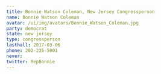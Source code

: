 ```yaml
---
title: Bonnie Watson Coleman, New Jersey Congressperson
name: Bonnie Watson Coleman
avatar: /ui/img/avatars/Bonnie_Watson_Coleman.jpg
party: democrat
state: new jersey
type: congressperson
lasthall: 2017-03-06
phone: 202-225-5801
never: 
twitter: RepBonnie
---
```

